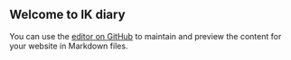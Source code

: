 ## Welcome to IK diary

You can use the [editor on GitHub](https://github.com/il-kyun/il-kyun.github.io/edit/master/index.md) to maintain and preview the content for your website in Markdown files.
